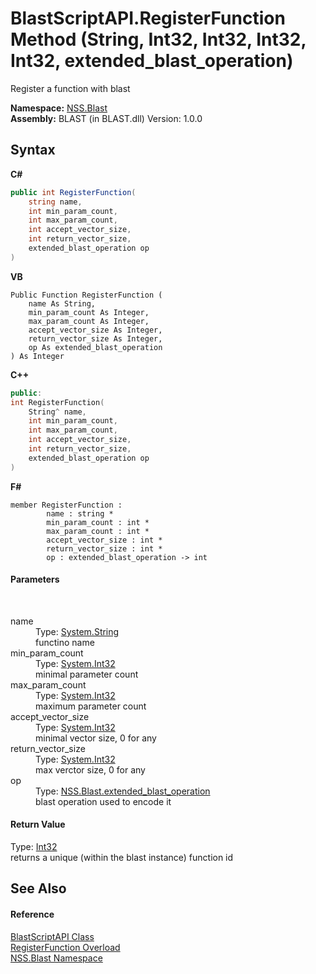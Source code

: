 # BlastScriptAPI.RegisterFunction Method (String, Int32, Int32, Int32, Int32, extended_blast_operation)
 

Register a function with blast

**Namespace:**&nbsp;<a href="88b55311-4a89-0894-e27a-e157e443c7f7">NSS.Blast</a><br />**Assembly:**&nbsp;BLAST (in BLAST.dll) Version: 1.0.0

## Syntax

**C#**<br />
``` C#
public int RegisterFunction(
	string name,
	int min_param_count,
	int max_param_count,
	int accept_vector_size,
	int return_vector_size,
	extended_blast_operation op
)
```

**VB**<br />
``` VB
Public Function RegisterFunction ( 
	name As String,
	min_param_count As Integer,
	max_param_count As Integer,
	accept_vector_size As Integer,
	return_vector_size As Integer,
	op As extended_blast_operation
) As Integer
```

**C++**<br />
``` C++
public:
int RegisterFunction(
	String^ name, 
	int min_param_count, 
	int max_param_count, 
	int accept_vector_size, 
	int return_vector_size, 
	extended_blast_operation op
)
```

**F#**<br />
``` F#
member RegisterFunction : 
        name : string * 
        min_param_count : int * 
        max_param_count : int * 
        accept_vector_size : int * 
        return_vector_size : int * 
        op : extended_blast_operation -> int 

```


#### Parameters
&nbsp;<dl><dt>name</dt><dd>Type: <a href="https://docs.microsoft.com/dotnet/api/system.string" target="_blank" rel="noopener noreferrer">System.String</a><br />functino name</dd><dt>min_param_count</dt><dd>Type: <a href="https://docs.microsoft.com/dotnet/api/system.int32" target="_blank" rel="noopener noreferrer">System.Int32</a><br />minimal parameter count</dd><dt>max_param_count</dt><dd>Type: <a href="https://docs.microsoft.com/dotnet/api/system.int32" target="_blank" rel="noopener noreferrer">System.Int32</a><br />maximum parameter count</dd><dt>accept_vector_size</dt><dd>Type: <a href="https://docs.microsoft.com/dotnet/api/system.int32" target="_blank" rel="noopener noreferrer">System.Int32</a><br />minimal vector size, 0 for any</dd><dt>return_vector_size</dt><dd>Type: <a href="https://docs.microsoft.com/dotnet/api/system.int32" target="_blank" rel="noopener noreferrer">System.Int32</a><br />max verctor size, 0 for any</dd><dt>op</dt><dd>Type: <a href="b2678389-6f1b-6b04-ed6f-6ec5f2b602d7">NSS.Blast.extended_blast_operation</a><br />blast operation used to encode it</dd></dl>

#### Return Value
Type: <a href="https://docs.microsoft.com/dotnet/api/system.int32" target="_blank" rel="noopener noreferrer">Int32</a><br />returns a unique (within the blast instance) function id

## See Also


#### Reference
<a href="e6f5a4bb-3337-aec4-3768-690bdad3c62b">BlastScriptAPI Class</a><br /><a href="6d3b5541-67f5-c909-a3f9-af407575a2f7">RegisterFunction Overload</a><br /><a href="88b55311-4a89-0894-e27a-e157e443c7f7">NSS.Blast Namespace</a><br />